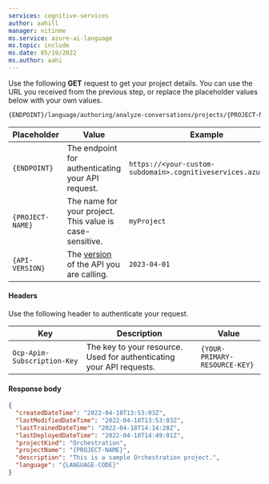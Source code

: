 ```yaml
---
services: cognitive-services
author: aahill
manager: nitinme
ms.service: azure-ai-language
ms.topic: include
ms.date: 05/19/2022
ms.author: aahi
---
```

Use the following **GET** request to get your project details. You can use the URL you received from the previous step, or replace the placeholder values below with your own values. 

```rest
{ENDPOINT}/language/authoring/analyze-conversations/projects/{PROJECT-NAME}?api-version={API-VERSION}
```

|Placeholder  |Value  | Example |
|---------|---------|---------|
|`{ENDPOINT}`     | The endpoint for authenticating your API request.   | `https://<your-custom-subdomain>.cognitiveservices.azure.com` |
|`{PROJECT-NAME}`     | The name for your project. This value is case-sensitive.  | `myProject` |
|`{API-VERSION}`     | The [version](../../../concepts/model-lifecycle.md#api-versions) of the API you are calling. | `2023-04-01` |

#### Headers

Use the following header to authenticate your request. 

|Key|Description|Value|
|--|--|--|
|`Ocp-Apim-Subscription-Key`| The key to your resource. Used for authenticating your API requests.| `{YOUR-PRIMARY-RESOURCE-KEY}` |

#### Response body

```json
{
  "createdDateTime": "2022-04-18T13:53:03Z",
  "lastModifiedDateTime": "2022-04-18T13:53:03Z",
  "lastTrainedDateTime": "2022-04-18T14:14:28Z",
  "lastDeployedDateTime": "2022-04-18T14:49:01Z",
  "projectKind": "Orchestration",
  "projectName": "{PROJECT-NAME}",
  "description": "This is a sample Orchestration project.",
  "language": "{LANGUAGE-CODE}"
}
```
